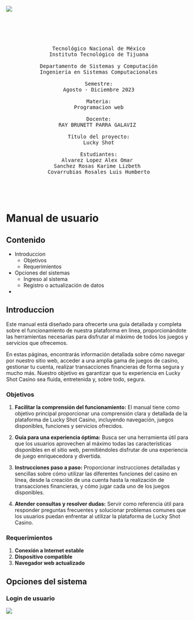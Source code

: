 ![](https://www.tijuana.tecnm.mx/wp-content/uploads/2022/03/TecNM-ITT-sgc-2018-color-scaled-e1646127126124-1568x479.jpg)
<pre>

	<p align=center>

Tecnológico Nacional de México
Instituto Tecnológico de Tijuana

Departamento de Sistemas y Computación
Ingeniería en Sistemas Computacionales

Semestre:
Agosto - Diciembre 2023

Materia:
Programacion web

Docente:
RAY BRUNETT PARRA GALAVIZ 

Título del proyecto:
Lucky Shot

Estudiantes:
Alvarez Lopez Alex Omar 
Sanchez Rosas Karime Lizbeth 
Covarrubias Rosales Luis Humberto
	</p>

</pre>

# Manual de usuario
## Contenido
- Introduccion
  - Objetivos
   - Requerimientos
- Opciones del sistemas
  - Ingreso al sistema
  - Registro o actualización de datos  
 -
 ## Introduccion
  
Este manual está diseñado para ofrecerte una guía detallada y completa sobre el funcionamiento de nuestra plataforma en línea, proporcionándote las herramientas necesarias para disfrutar al máximo de todos los juegos y servicios que ofrecemos.

En estas páginas, encontrarás información detallada sobre cómo navegar por nuestro sitio web, acceder a una amplia gama de juegos de casino, gestionar tu cuenta, realizar transacciones financieras de forma segura y mucho más. Nuestro objetivo es garantizar que tu experiencia en Lucky Shot Casino sea fluida, entretenida y, sobre todo, segura.

###  Objetivos
1.  **Facilitar la comprensión del funcionamiento:** El manual tiene como objetivo principal proporcionar una comprensión clara y detallada de la plataforma de Lucky Shot Casino, incluyendo navegación, juegos disponibles, funciones y servicios ofrecidos.
    
2.  **Guía para una experiencia óptima:** Busca ser una herramienta útil para que los usuarios aprovechen al máximo todas las características disponibles en el sitio web, permitiéndoles disfrutar de una experiencia de juego enriquecedora y divertida.
    
3.  **Instrucciones paso a paso:** Proporcionar instrucciones detalladas y sencillas sobre cómo utilizar las diferentes funciones del casino en línea, desde la creación de una cuenta hasta la realización de transacciones financieras, y cómo jugar cada uno de los juegos disponibles.
4. **Atender consultas y resolver dudas:** Servir como referencia útil para responder preguntas frecuentes y solucionar problemas comunes que los usuarios puedan enfrentar al utilizar la plataforma de Lucky Shot Casino.

### Requerimientos 
1.  **Conexión a Internet estable** 
2.  **Dispositivo compatible** 
3.  **Navegador web actualizado** 

## Opciones del sistema
### Login de usuario
![](Proyecto-Web/imagenes/loginRM.png)
